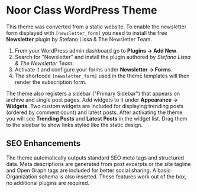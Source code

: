 # Noor Class WordPress Theme

This theme was converted from a static website. To enable the newsletter form displayed with `[newsletter_form]` you need to install the free **Newsletter** plugin by Stefano Lissa & The Newsletter Team.

1. From your WordPress admin dashboard go to **Plugins → Add New**.
2. Search for "Newsletter" and install the plugin authored by *Stefano Lissa & The Newsletter Team*.
3. Activate it and configure your forms under **Newsletter → Forms**.
4. The shortcode `[newsletter_form]` used in the theme templates will then render the subscription form.

The theme also registers a sidebar ("Primary Sidebar") that appears on archive and single post pages. Add widgets to it under **Appearance → Widgets**.
Two custom widgets are included for displaying trending posts (ordered by comment count) and latest posts. After activating the theme you will see **Trending Posts** and **Latest Posts** in the widget list. Drag them to the sidebar to show links styled like the static design.

## SEO Enhancements

The theme automatically outputs standard SEO meta tags and structured data. Meta
descriptions are generated from post excerpts or the site tagline and Open Graph
tags are included for better social sharing. A basic Organization schema is also
inserted. These features work out of the box, no additional plugins are
required.
